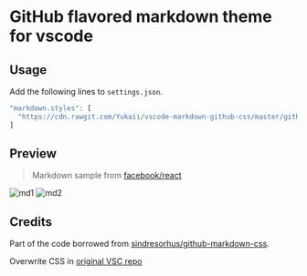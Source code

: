 # GitHub flavored markdown theme for vscode

## Usage

Add the following lines to `settings.json`.

```js
"markdown.styles": [
  "https://cdn.rawgit.com/Yukaii/vscode-markdown-github-css/master/github.css"
]
```

## Preview

> Markdown sample from [facebook/react][react]

![md1](http://i.imgur.com/25qGLka.png)
![md2](http://i.imgur.com/pi72ta7.png)

## Credits

Part of the code borrowed from [sindresorhus/github-markdown-css](markdown-css).

Overwrite CSS in [original VSC repo](https://github.com/Microsoft/vscode/blob/master/src/vs/workbench/parts/extensions/electron-browser/media/markdown.css)

[markdown-css]: https://github.com/sindresorhus/github-markdown-css
[react]: https://github.com/facebook/react/blob/master/README.md
